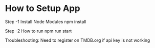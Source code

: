# How to Setup App

Step -1 Install Node Modules
npm install

Step -2 How to run
npm run start

Troubleshooting: Need to register on TMDB.org if api key is not working
